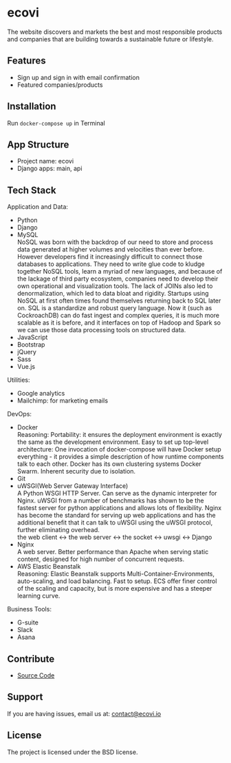 # ecovi

The website discovers and markets the best and most responsible products and companies that are building towards a sustainable future or lifestyle.

Features
------------

- Sign up and sign in with email confirmation
- Featured companies/products

Installation
------------

Run `docker-compose up` in Terminal

App Structure
------------

* Project name: ecovi
* Django apps: main, api



Tech Stack
------------
Application and Data:
- Python
- Django
- MySQL  
NoSQL was born with the backdrop of our need to store and process data generated at higher volumes and velocities than ever before. However developers find it increasingly difficult to connect those databases to applications. They need to write glue code to kludge together NoSQL tools, learn a myriad of new languages, and because of the lackage of third party ecosystem, companies need to develop their own operational and visualization tools. The lack of JOINs also led to denormalization, which led to data bloat and rigidity. Startups using NoSQL at first often times found themselves returning back to SQL later on. SQL is a standardize and robust query language. Now it (such as CockroachDB) can do fast ingest and complex queries, it is much more scalable as it is before, and it interfaces on top of Hadoop and Spark so we can use those data processing tools on structured data.
- JavaScript
- Bootstrap
- jQuery
- Sass
- Vue.js

Utilities:
- Google analytics
- Mailchimp: for marketing emails

DevOps:
- Docker  
Reasoning: Portability: it ensures the deployment environment is exactly the same as the development environment. Easy to set up top-level architecture: One invocation of docker-compose will have Docker setup everything - it provides a simple description of how runtime components talk to each other. Docker has its own clustering systems Docker Swarm. Inherent security due to isolation.
- Git  
- uWSGI(Web Server Gateway Interface)  
A Python WSGI HTTP Server. Can serve as the dynamic interpreter for Nginx. uWSGI from a number of benchmarks has shown to be the fastest server for python applications and allows lots of flexibility. Nginx has become the standard for serving up web applications and has the additional benefit that it can talk to uWSGI using the uWSGI protocol, further eliminating overhead.  
the web client <-> the web server <-> the socket <-> uwsgi <-> Django
- Nginx  
A web server. Better performance than Apache when serving static content, designed for high number of concurrent requests.
- AWS Elastic Beanstalk  
Reasoning: Elastic Beanstalk supports Multi-Container-Environments, auto-scaling, and load balancing. Fast to setup. ECS offer finer control of the scaling and capacity, but is more expensive and has a steeper learning curve.


Business Tools:
- G-suite
- Slack
- Asana

Contribute
------------

- [Source Code](https://github.com/ZonaClark/homestarter.git)

Support
------------

If you are having issues, email us at: contact@ecovi.io

License
------------

The project is licensed under the BSD license.
